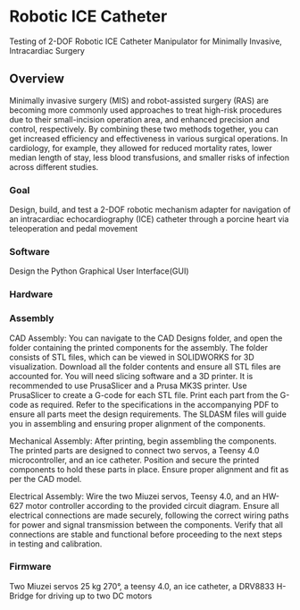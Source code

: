 # Robotic ICE Catheter
Testing of 2-DOF Robotic ICE Catheter Manipulator for Minimally Invasive, Intracardiac Surgery

## Overview 
Minimally invasive surgery (MIS) and robot-assisted surgery (RAS) are becoming more commonly used approaches to treat high-risk procedures due to their small-incision operation area, and enhanced precision and control, respectively. By combining these two methods together, you can get increased efficiency and effectiveness in various surgical operations. In cardiology, for example, they allowed for reduced mortality rates, lower median length of stay, less blood transfusions, and smaller risks of infection across different studies. 

### Goal
Design, build, and test a 2-DOF robotic mechanism adapter for navigation of an intracardiac
echocardiography (ICE) catheter through a porcine heart via teleoperation and pedal movement
### Software
Design the Python Graphical User Interface(GUI) 
### Hardware
### Assembly
CAD Assembly:
You can navigate to the CAD Designs folder, and open the folder containing the printed components for the assembly. The folder consists of STL files, which can be viewed in SOLIDWORKS for 3D visualization. Download all the folder contents and ensure all STL files are accounted for. You will need slicing software and a 3D printer. It is recommended to use PrusaSlicer and a Prusa MK3S printer. Use PrusaSlicer to create a G-code for each STL file. Print each part from the G-code as required. Refer to the specifications in the accompanying PDF to ensure all parts meet the design requirements. The SLDASM files will guide you in assembling and ensuring proper alignment of the components.

Mechanical Assembly:
After printing, begin assembling the components. The printed parts are designed to connect two servos, a Teensy 4.0 microcontroller, and an ice catheter. Position and secure the printed components to hold these parts in place. Ensure proper alignment and fit as per the CAD model.

Electrical Assembly:
Wire the two Miuzei servos, Teensy 4.0, and an HW-627 motor controller according to the provided circuit diagram. Ensure all electrical connections are made securely, following the correct wiring paths for power and signal transmission between the components. Verify that all connections are stable and functional before proceeding to the next steps in testing and calibration.


### Firmware
Two Miuzei servos 25 kg 270°, a teensy 4.0, an ice catheter, a DRV8833 H-Bridge for driving up to two DC motors
